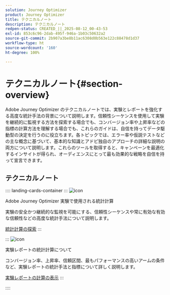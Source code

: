 ```yaml
---
solution: Journey Optimizer
product: Journey Optimizer
title: テクニカルノート
description: テクニカルノート
redpen-status: CREATED_||_2025-08-12_00-43-53
exl-id: 853c6c96-2dab-495f-946a-1b03c50632a2
source-git-commit: 2b907a3be8b11ac6308d0b563e122c88478d1d37
workflow-type: ht
source-wordcount: '160'
ht-degree: 100%

---
```


# テクニカルノート{#section-overview}

Adobe Journey Optimizer のテクニカルノートでは、実験とレポートを強化する高度な統計手法の背景について説明します。信頼性シーケンスを使用して実験を継続的に監視する方法を探索する場合でも、コンバージョン率や上昇率などの指標の計算方法を理解する場合でも、これらのガイドは、自信を持ってデータ駆動型の決定を行うのに役立ちます。各トピックでは、エラー率や仮説テストなどの主な概念に基づいて、基本的な知識とアドビ独自のアプローチの詳細な説明の両方について説明します。これらのツールを取得すると、キャンペーンを最適化するインサイトが得られ、オーディエンスにとって最も効果的な戦略を自信を持って宣言できます。

## テクニカルノート

:::: landing-cards-container
:::
![icon](https://cdn.experienceleague.adobe.com/icons/book.svg)

Adobe Journey Optimizer 実験で使用される統計計算

実験の安全かつ継続的な監視を可能にする、信頼性シーケンスや常に有効な有効な信頼性などの高度な統計手法について説明します。

[統計計算の探索](../using/content-management/experiment-calculations.md)
:::

:::
![icon](https://cdn.experienceleague.adobe.com/icons/chart-line.svg)

実験レポートの統計計算について

コンバージョン率、上昇率、信頼区間、最もパフォーマンスの高いアームの条件など、実験レポートの統計手法と指標について詳しく説明します。

[実験レポートの計算の表示](../using/content-management/experiment-report-calculations.md)
:::

::::
